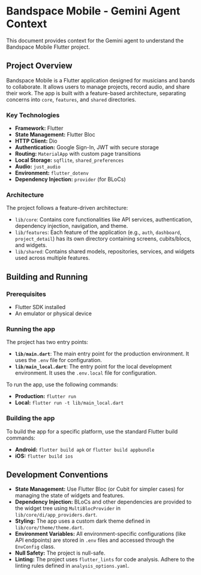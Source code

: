 
# Bandspace Mobile - Gemini Agent Context

This document provides context for the Gemini agent to understand the Bandspace Mobile Flutter project.

## Project Overview

Bandspace Mobile is a Flutter application designed for musicians and bands to collaborate. It allows users to manage projects, record audio, and share their work. The app is built with a feature-based architecture, separating concerns into `core`, `features`, and `shared` directories.

### Key Technologies

*   **Framework:** Flutter
*   **State Management:** Flutter Bloc
*   **HTTP Client:** Dio
*   **Authentication:** Google Sign-In, JWT with secure storage
*   **Routing:** `MaterialApp` with custom page transitions
*   **Local Storage:** `sqflite`, `shared_preferences`
*   **Audio:** `just_audio`
*   **Environment:** `flutter_dotenv`
*   **Dependency Injection:** `provider` (for BLoCs)

### Architecture

The project follows a feature-driven architecture:

*   `lib/core`: Contains core functionalities like API services, authentication, dependency injection, navigation, and theme.
*   `lib/features`: Each feature of the application (e.g., `auth`, `dashboard`, `project_detail`) has its own directory containing screens, cubits/blocs, and widgets.
*   `lib/shared`: Contains shared models, repositories, services, and widgets used across multiple features.

## Building and Running

### Prerequisites

*   Flutter SDK installed
*   An emulator or physical device

### Running the app

The project has two entry points:

*   **`lib/main.dart`**: The main entry point for the production environment. It uses the `.env` file for configuration.
*   **`lib/main_local.dart`**: The entry point for the local development environment. It uses the `.env.local` file for configuration.

To run the app, use the following commands:

*   **Production:** `flutter run`
*   **Local:** `flutter run -t lib/main_local.dart`

### Building the app

To build the app for a specific platform, use the standard Flutter build commands:

*   **Android:** `flutter build apk` or `flutter build appbundle`
*   **iOS:** `flutter build ios`

## Development Conventions

*   **State Management:** Use Flutter Bloc (or Cubit for simpler cases) for managing the state of widgets and features.
*   **Dependency Injection:** BLoCs and other dependencies are provided to the widget tree using `MultiBlocProvider` in `lib/core/di/app_providers.dart`.
*   **Styling:** The app uses a custom dark theme defined in `lib/core/theme/theme.dart`.
*   **Environment Variables:** All environment-specific configurations (like API endpoints) are stored in `.env` files and accessed through the `EnvConfig` class.
*   **Null Safety:** The project is null-safe.
*   **Linting:** The project uses `flutter_lints` for code analysis. Adhere to the linting rules defined in `analysis_options.yaml`.
